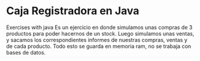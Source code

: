 # Caja Registradora en Java
Exercises with java
Es un ejercicio en donde simulamos unas compras de 3 productos para poder hacernos de un stock.
Luego simulamos unas ventas, y sacamos los correspondientes informes de nuestras compras, ventas y de cada producto.
Todo esto se guarda en memoria ram, no se trabaja con bases de datos.
